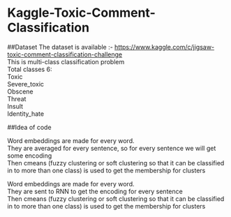 # Kaggle-Toxic-Comment-Classification
##Dataset
The dataset is available :- https://www.kaggle.com/c/jigsaw-toxic-comment-classification-challenge <br>
This is multi-class classification problem <br>
Total classes 6: <br>
Toxic<br>
Severe_toxic<br>
Obscene<br>
Threat<br>
Insult<br>
Identity_hate<br>

##Idea of code<br>

Word embeddings are made for every word.<br>
They are averaged for every sentence, so for every sentence we will get some encoding <br>
Then cmeans (fuzzy clustering or soft clustering so that it can be classified in to more than one class) is used to get the membership for clusters<br>

Word embeddings are made for every word.<br>
They are sent to RNN to get the encoding for every sentence <br>
Then cmeans (fuzzy clustering or soft clustering so that it can be classified in to more than one class) is used to get the membership for clusters<br>


